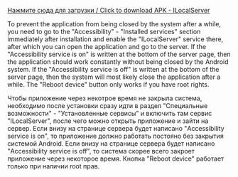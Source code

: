 [Нажмите сюда для загрузки / Click to download APK - ILocalServer](https://github.com/Aleksei-Demin/ILocalServer/raw/refs/heads/master/ILocalServer.apk)

To prevent the application from being closed by the system after a while, you need to go to the "Accessibility" - "Installed services" section immediately after installation and enable the "ILocalServer" service there, after which you can open the application and go to the server.
If the "Accessibility service is on" is written at the bottom of the server page, then the application should work constantly without being closed by the Android system.
If the "Accessibility service is off" is written at the bottom of the server page, then the system will most likely close the application after a while.
The "Reboot device" button only works if you have root rights.

Чтобы приложение через некотрое время не закрыла система, необходимо после установки сразу идти в раздел "Специальные возможности" - "Установленные сервисы" и включить там сервис "ILocalServer", после чего можно открыть приложение и зайти на сервер.
Если внизу на странице сервера будет написано "Accessibility service is on", то приложение должно работать постояно без закрытия системой Android.
Если внизу на странице сервера будет написано "Accessibility service is off", то система скорее всего закроет приложение через некоторое время.
Кнопка "Reboot device" работает только при наличии root прав.
